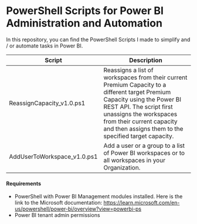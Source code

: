 # PowerShell Scripts for Power BI Administration and Automation

In this repository, you can find the PowerShell Scripts I made to simplify and / or automate tasks in Power BI.

| Script | Description |
|-------------|-------------|
| ReassignCapacity_v1.0.ps1 | Reassigns a list of workspaces from their current Premium Capacity to a different target Premium Capacity using the Power BI REST API. The script first unassigns the workspaces from their current capacity and then assigns them to the specified target capacity. |
| AddUserToWorkspace_v1.0.ps1 | Add a user or a group to a list of Power BI workspaces or to all workspaces in your Organization. |

#### Requirements
- PowerShell with Power BI Management modules installed. Here is the link to the Microsoft documentation: https://learn.microsoft.com/en-us/powershell/power-bi/overview?view=powerbi-ps
- Power BI tenant admin permissions
